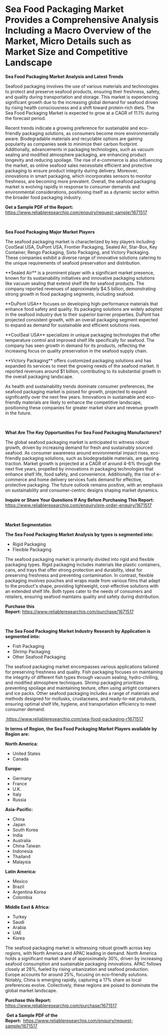 <p><h1>Sea Food Packaging Market Provides a Comprehensive Analysis Including a Macro Overview of the Market, Micro Details such as Market Size and Competitive Landscape</h1></p><p><strong>Sea Food Packaging Market Analysis and Latest Trends</strong></p>
<p><p>Seafood packaging involves the use of various materials and technologies to protect and preserve seafood products, ensuring their freshness, safety, and quality during transportation and storage. This market is experiencing significant growth due to the increasing global demand for seafood driven by rising health consciousness and a shift toward protein-rich diets. The Sea Food Packaging Market is expected to grow at a CAGR of 11.1% during the forecast period.</p><p>Recent trends indicate a growing preference for sustainable and eco-friendly packaging solutions, as consumers become more environmentally aware. Biodegradable materials and recyclable options are gaining popularity as companies seek to minimize their carbon footprint. Additionally, advancements in packaging technologies, such as vacuum sealing and modified atmosphere packaging, are enhancing product longevity and reducing spoilage. The rise of e-commerce is also influencing the market, as online seafood sales necessitate efficient and protective packaging to ensure product integrity during delivery. Moreover, innovations in smart packaging, which incorporates sensors to monitor freshness, are becoming more prevalent. Overall, the seafood packaging market is evolving rapidly in response to consumer demands and environmental considerations, positioning itself as a dynamic sector within the broader food packaging industry.</p></p>
<p><strong>Get a Sample PDF of the Report:&nbsp;</strong> <a href="https://www.reliableresearchiq.com/enquiry/request-sample/1671517?utm_campaign=1842&utm_medium=2&utm_source=Github&utm_content=ia&utm_term=19042025&utm_id=sea-food-packaging">https://www.reliableresearchiq.com/enquiry/request-sample/1671517</a></p>
<p>&nbsp;</p>
<p><strong>Sea Food Packaging Major Market Players</strong></p>
<p><p>The seafood packaging market is characterized by key players including CoolSeal USA, DuPont USA, Frontier Packaging, Sealed Air, Star-Box, Key Container, Rengo Packaging, Sixto Packaging, and Victory Packaging. These companies exhibit a diverse range of innovative solutions catering to the unique requirements of seafood preservation and distribution.</p><p>**Sealed Air** is a prominent player with a significant market presence, known for its sustainability initiatives and innovative packaging solutions like vacuum sealing that extend shelf life for seafood products. The company reported revenues of approximately $4.5 billion, demonstrating strong growth in food packaging segments, including seafood.</p><p>**DuPont USA** focuses on developing high-performance materials that enhance food safety and quality. Its packaging solutions are widely adopted in the seafood industry due to their superior barrier properties. DuPont has projected consistent growth, with an overall packaging segment expected to expand as demand for sustainable and efficient solutions rises.</p><p>**CoolSeal USA** specializes in unique packaging technologies that offer temperature control and improved shelf life specifically for seafood. The company has seen growth in demand for its products, reflecting the increasing focus on quality preservation in the seafood supply chain.</p><p>**Victory Packaging** offers customized packaging solutions and has expanded its services to meet the growing needs of the seafood market. It reported revenues around $1 billion, contributing to its substantial growth in the overall packaging landscape.</p><p>As health and sustainability trends dominate consumer preferences, the seafood packaging market is poised for growth, projected to expand significantly over the next few years. Innovations in sustainable and eco-friendly materials are likely to enhance the competitive landscape, positioning these companies for greater market share and revenue growth in the future.</p></p>
<p>&nbsp;</p>
<p><strong>What Are The Key Opportunities For Sea Food Packaging Manufacturers?</strong></p>
<p><p>The global seafood packaging market is anticipated to witness robust growth, driven by increasing demand for fresh and sustainably sourced seafood. As consumer awareness around environmental impact rises, eco-friendly packaging solutions, such as biodegradable materials, are gaining traction. Market growth is projected at a CAGR of around 4-6% through the next five years, propelled by innovations in packaging technologies that enhance shelf life, food safety, and convenience. Additionally, the rise of e-commerce and home delivery services fuels demand for effective, protective packaging. The future outlook remains positive, with an emphasis on sustainability and consumer-centric designs shaping market dynamics.</p></p>
<p><strong>Inquire or Share Your Questions If Any Before Purchasing This Report:</strong> <a href="https://www.reliableresearchiq.com/enquiry/pre-order-enquiry/1671517?utm_campaign=1842&utm_medium=2&utm_source=Github&utm_content=ia&utm_term=19042025&utm_id=sea-food-packaging">https://www.reliableresearchiq.com/enquiry/pre-order-enquiry/1671517</a></p>
<p>&nbsp;</p>
<p><strong>Market Segmentation</strong></p>
<p><strong>The Sea Food Packaging Market Analysis by types is segmented into:</strong></p>
<p><ul><li>Rigid Packaging</li><li>Flexible Packaging</li></ul></p>
<p><p>The seafood packaging market is primarily divided into rigid and flexible packaging types. Rigid packaging includes materials like plastic containers, cans, and trays that offer strong protection and durability, ideal for preserving freshness and preventing contamination. In contrast, flexible packaging involves pouches and wraps made from various films that adapt to the product's shape, providing lightweight, cost-effective solutions with an extended shelf life. Both types cater to the needs of consumers and retailers, ensuring seafood maintains quality and safety during distribution.</p></p>
<p><strong>Purchase this Report:&nbsp;</strong><a href="https://www.reliableresearchiq.com/purchase/1671517?utm_campaign=1842&utm_medium=2&utm_source=Github&utm_content=ia&utm_term=19042025&utm_id=sea-food-packaging">https://www.reliableresearchiq.com/purchase/1671517</a></p>
<p>&nbsp;</p>
<p><strong>The Sea Food Packaging Market Industry Research by Application is segmented into:</strong></p>
<p><ul><li>Fish Packaging</li><li>Shrimp Packaging</li><li>Other Seafood Packaging</li></ul></p>
<p><p>The seafood packaging market encompasses various applications tailored for preserving freshness and quality. Fish packaging focuses on maintaining the integrity of different fish types through vacuum sealing, hydro-chilling, and modified atmosphere techniques. Shrimp packaging prioritizes preventing spoilage and maintaining texture, often using airtight containers and ice packs. Other seafood packaging includes a range of materials and methods designed for mollusks, crustaceans, and ready-to-eat products, ensuring optimal shelf life, hygiene, and transportation efficiency to meet consumer demand.</p></p>
<p><a href="https://www.reliableresearchiq.com/sea-food-packaging-r1671517?utm_campaign=1842&utm_medium=2&utm_source=Github&utm_content=ia&utm_term=19042025&utm_id=sea-food-packaging">&nbsp;https://www.reliableresearchiq.com/sea-food-packaging-r1671517</a></p>
<p><strong>In terms of Region, the Sea Food Packaging Market Players available by Region are:</strong></p>
<p>
    <p> <strong> North America: </strong>
        <ul>
            <li>United States</li>
            <li>Canada</li>
        </ul>
        </p> 
    <p> <strong> Europe: </strong>
        <ul>
            <li>Germany</li>
            <li>France</li>
            <li>U.K.</li>
            <li>Italy</li>
            <li>Russia</li>
        </ul>
        </p> 
    <p> <strong> Asia-Pacific: </strong>
        <ul>
            <li>China</li>
            <li>Japan</li>
            <li>South Korea</li>
            <li>India</li>
            <li>Australia</li>
            <li>China Taiwan</li>
            <li>Indonesia</li>
            <li>Thailand</li>
            <li>Malaysia</li>
        </ul>
        </p> 
    <p> <strong> Latin America: </strong>
        <ul>
            <li>Mexico</li>
            <li>Brazil</li>
            <li>Argentina Korea</li>
            <li>Colombia</li>
        </ul>
        </p> 
    <p> <strong> Middle East & Africa: </strong>
        <ul>
            <li>Turkey</li>
            <li>Saudi</li>
            <li>Arabia</li>
            <li>UAE</li>
            <li>Korea</li>
        </ul>
    </p>
    </p>
<p><p>The seafood packaging market is witnessing robust growth across key regions, with North America and APAC leading in demand. North America holds a significant market share of approximately 30%, driven by increasing seafood consumption and sustainable packaging innovations. APAC follows closely at 28%, fueled by rising urbanization and seafood production. Europe accounts for around 25%, focusing on eco-friendly solutions. Notably, China is emerging rapidly, capturing a 17% share as local preferences evolve. Collectively, these regions are poised to dominate the global market landscape.</p></p>
<p><strong>Purchase this Report: </strong><a href="https://www.reliableresearchiq.com/purchase/1671517?utm_campaign=1842&utm_medium=2&utm_source=Github&utm_content=ia&utm_term=19042025&utm_id=sea-food-packaging">https://www.reliableresearchiq.com/purchase/1671517</a></p>
<p>&nbsp;<strong>Get a Sample PDF of the Report:&nbsp;&nbsp;</strong><a href="https://www.reliableresearchiq.com/enquiry/request-sample/1671517?utm_campaign=1842&utm_medium=2&utm_source=Github&utm_content=ia&utm_term=19042025&utm_id=sea-food-packaging">https://www.reliableresearchiq.com/enquiry/request-sample/1671517</a></p>
<p><strong></strong></p>
<p><p></p><p></p><p></p></p>